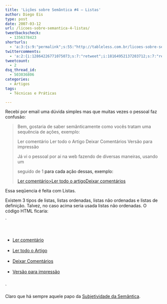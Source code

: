 ```yaml
---
title: 'Lições sobre Semântica #4 – Listas'
author: Diego Eis
type: post
date: 2007-03-12
url: /licoes-sobre-semantica-4-listas/
tweetbackscheck:
  - 1356378423
shorturls:
  - 'a:3:{s:9:"permalink";s:55:"http://tableless.com.br/licoes-sobre-semantica-4-listas";s:7:"tinyurl";s:26:"http://tinyurl.com/3oyotbh";s:4:"isgd";s:19:"http://is.gd/psfrQJ";}'
twittercomments:
  - 'a:2:{i:12864226771075073;s:7:"retweet";i:18164952137203712;s:7:"retweet";}'
tweetcount:
  - 2
dsq_thread_id:
  - 503036806
categories:
  - Artigos
tags:
  - Técnicas e Práticas

---
```

Recebi por email uma dúvida simples mas que muitas vezes o pessoal faz confusão:

> Bem, gostaria de saber semânticamente como vocês tratam uma sequência de ações, exemplo:
> 
> Ler comentário Ler todo o Artigo Deixar Comentários Versão para impressão
> 
> Já vi o pessoal por ai na web fazendo de diversas maneiras, usando um <p> seguido de 1 <a> para cada ação dessas, exemplo: <p><a href=&#8221;/&#8221; title=&#8221;&#8221;>Ler comentário><a href=&#8221;&#8221; title=&#8221;&#8221;>Ler todo o artigo</a><a href=&#8221;&#8221; title=&#8221;&#8221;>Deixar comentários</a></p>

Essa seqüencia é feita com Listas.
  
Existem 3 tipos de listas, listas ordenadas, listas não ordenadas e listas de definição. Talvez, no caso acima seria usada listas não ordenadas. O código HTML ficaria:

`<ul><br />
<li><a href="">Ler comentário</a></li><br />
<li><a href="">Ler todo o Artigo</a></li><br />
<li><a href="">Deixar Comentários</a></li><br />
<li><a href="">Versão para impressão</a></li><br />
</ul>`

Claro que há sempre aquele papo da [Subjetividade da Semântica][1].

 [1]: http://tableless.com.br/subjetividade-na-semantica
